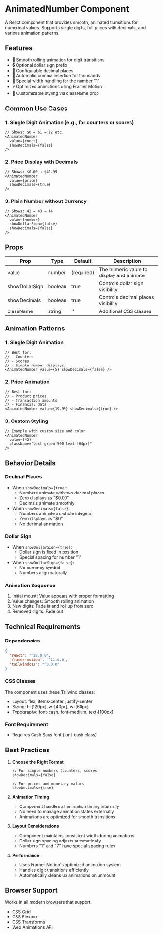 # AnimatedNumber Component

A React component that provides smooth, animated transitions for numerical values. Supports single digits, full prices with decimals, and various animation patterns.

## Features

- 🔄 Smooth rolling animation for digit transitions
- 💲 Optional dollar sign prefix
- 🔢 Configurable decimal places
- 📏 Automatic comma insertion for thousands
- 🎯 Special width handling for the number "1"
- ⚡️ Optimized animations using Framer Motion
- 🎨 Customizable styling via className prop

## Common Use Cases

### 1. Single Digit Animation (e.g., for counters or scores)
```tsx
// Shows: $0 → $1 → $2 etc.
<AnimatedNumber 
  value={count} 
  showDecimals={false}
/>
```

### 2. Price Display with Decimals
```tsx
// Shows: $0.00 → $42.99
<AnimatedNumber 
  value={price} 
  showDecimals={true}
/>
```

### 3. Plain Number without Currency
```tsx
// Shows: 42 → 43 → 44
<AnimatedNumber 
  value={number}
  showDollarSign={false}
  showDecimals={false}
/>
```

## Props

| Prop | Type | Default | Description |
|------|------|---------|-------------|
| value | number | (required) | The numeric value to display and animate |
| showDollarSign | boolean | true | Controls dollar sign visibility |
| showDecimals | boolean | true | Controls decimal places visibility |
| className | string | '' | Additional CSS classes |

## Animation Patterns

### 1. Single Digit Animation
```tsx
// Best for:
// - Counters
// - Scores
// - Simple number displays
<AnimatedNumber value={5} showDecimals={false} />
```

### 2. Price Animation
```tsx
// Best for:
// - Product prices
// - Transaction amounts
// - Financial data
<AnimatedNumber value={19.99} showDecimals={true} />
```

### 3. Custom Styling
```tsx
// Example with custom size and color
<AnimatedNumber 
  value={42}
  className="text-green-500 text-[64px]"
/>
```

## Behavior Details

### Decimal Places
- When `showDecimals={true}`:
  - Numbers animate with two decimal places
  - Zero displays as "$0.00"
  - Decimals animate smoothly
- When `showDecimals={false}`:
  - Numbers animate as whole integers
  - Zero displays as "$0"
  - No decimal animation

### Dollar Sign
- When `showDollarSign={true}`:
  - Dollar sign is fixed in position
  - Special spacing for number "1"
- When `showDollarSign={false}`:
  - No currency symbol
  - Numbers align naturally

### Animation Sequence
1. Initial mount: Value appears with proper formatting
2. Value changes: Smooth rolling animation
3. New digits: Fade in and roll up from zero
4. Removed digits: Fade out

## Technical Requirements

### Dependencies
```json
{
  "react": "^18.0.0",
  "framer-motion": "^11.0.0",
  "tailwindcss": "^3.0.0"
}
```

### CSS Classes
The component uses these Tailwind classes:
- Layout: flex, items-center, justify-center
- Sizing: h-[120px], w-[40px], w-[60px]
- Typography: font-cash, font-medium, text-[100px]

### Font Requirement
- Requires Cash Sans font (font-cash class)

## Best Practices

1. **Choose the Right Format**
   ```tsx
   // For simple numbers (counters, scores)
   showDecimals={false}

   // For prices and monetary values
   showDecimals={true}
   ```

2. **Animation Timing**
   - Component handles all animation timing internally
   - No need to manage animation states externally
   - Animations are optimized for smooth transitions

3. **Layout Considerations**
   - Component maintains consistent width during animations
   - Dollar sign spacing adjusts automatically
   - Numbers "1" and "7" have special spacing rules

4. **Performance**
   - Uses Framer Motion's optimized animation system
   - Handles digit transitions efficiently
   - Automatically cleans up animations on unmount

## Browser Support

Works in all modern browsers that support:
- CSS Grid
- CSS Flexbox
- CSS Transforms
- Web Animations API 